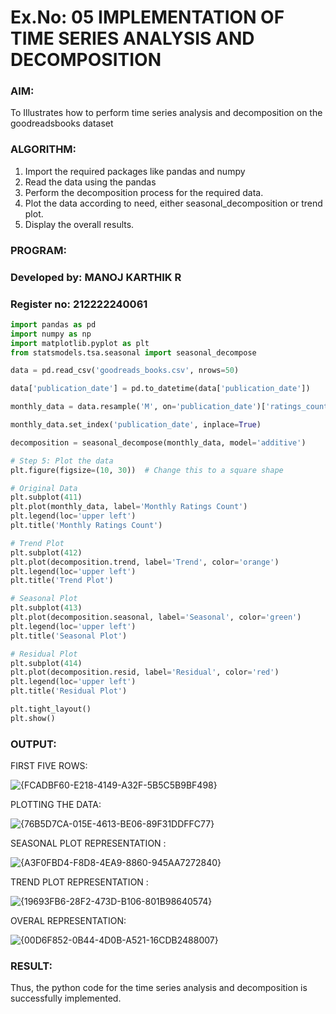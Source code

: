 
# Ex.No: 05  IMPLEMENTATION OF TIME SERIES ANALYSIS AND DECOMPOSITION

### AIM:
To Illustrates how to perform time series analysis and decomposition on the goodreadsbooks dataset
### ALGORITHM:
1. Import the required packages like pandas and numpy
2. Read the data using the pandas
3. Perform the decomposition process for the required data.
4. Plot the data according to need, either seasonal_decomposition or trend plot.
5. Display the overall results.

### PROGRAM:
### Developed by: MANOJ KARTHIK R
### Register no: 212222240061
```python
import pandas as pd
import numpy as np
import matplotlib.pyplot as plt
from statsmodels.tsa.seasonal import seasonal_decompose

data = pd.read_csv('goodreads_books.csv', nrows=50)

data['publication_date'] = pd.to_datetime(data['publication_date']) 

monthly_data = data.resample('M', on='publication_date')['ratings_count'].sum().reset_index()

monthly_data.set_index('publication_date', inplace=True)

decomposition = seasonal_decompose(monthly_data, model='additive')

# Step 5: Plot the data
plt.figure(figsize=(10, 30))  # Change this to a square shape

# Original Data
plt.subplot(411)
plt.plot(monthly_data, label='Monthly Ratings Count')
plt.legend(loc='upper left')
plt.title('Monthly Ratings Count')

# Trend Plot
plt.subplot(412)
plt.plot(decomposition.trend, label='Trend', color='orange')
plt.legend(loc='upper left')
plt.title('Trend Plot')

# Seasonal Plot
plt.subplot(413)
plt.plot(decomposition.seasonal, label='Seasonal', color='green')
plt.legend(loc='upper left')
plt.title('Seasonal Plot')

# Residual Plot
plt.subplot(414)
plt.plot(decomposition.resid, label='Residual', color='red')
plt.legend(loc='upper left')
plt.title('Residual Plot')

plt.tight_layout()
plt.show()

```

### OUTPUT:

FIRST FIVE ROWS:

![{FCADBF60-E218-4149-A32F-5B5C5B9BF498}](https://github.com/user-attachments/assets/402a1487-8cab-4dc2-b026-d7c55a4f22fd)


PLOTTING THE DATA:

![{76B5D7CA-015E-4613-BE06-89F31DDFFC77}](https://github.com/user-attachments/assets/c10ecbe7-95ec-4fb4-b7d1-8ea6f8a6de70)


SEASONAL PLOT REPRESENTATION :

![{A3F0FBD4-F8D8-4EA9-8860-945AA7272840}](https://github.com/user-attachments/assets/bfed3db5-bd30-4ad8-970a-d9928282150d)


TREND PLOT REPRESENTATION :

![{19693FB6-28F2-473D-B106-801B98640574}](https://github.com/user-attachments/assets/199b43a0-b38f-4077-a7b9-1280b66b91a2)


OVERAL REPRESENTATION:

![{00D6F852-0B44-4D0B-A521-16CDB2488007}](https://github.com/user-attachments/assets/93b373da-a3b1-4505-8e42-95d03f446cff)



### RESULT:
Thus, the python code for the time series analysis and decomposition is successfully implemented.
